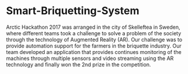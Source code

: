 # Smart-Briquetting-System
Arctic Hackathon 2017 was arranged in the city of Skelleftea in Sweden, where different teams took a challenge to solve a problem of the society through the technology of Augmented Reality (AR). Our challenge was to provide automation support for the farmers in the briquette industry. Our team developed an application that provides continues monitoring of the machines through multiple sensors and video streaming using the AR technology and finally won the 2nd prize in the competition.
